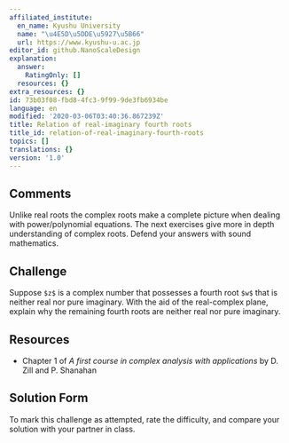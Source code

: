 ```yaml
---
affiliated_institute:
  en_name: Kyushu University
  name: "\u4E5D\u5DDE\u5927\u5B66"
  url: https://www.kyushu-u.ac.jp
editor_id: github.NanoScaleDesign
explanation:
  answer:
    RatingOnly: []
  resources: {}
extra_resources: {}
id: 73b03f08-fbd8-4fc3-9f99-9de3fb6934be
language: en
modified: '2020-03-06T03:40:36.867239Z'
title: Relation of real-imaginary fourth roots
title_id: relation-of-real-imaginary-fourth-roots
topics: []
translations: {}
version: '1.0'
---
```


## Comments

Unlike real roots the complex roots make a complete picture when dealing with power/polynomial equations. The next exercises give more in depth understanding of complex roots. Defend your answers with sound mathematics.

## Challenge

Suppose `$z$` is a complex number that possesses a fourth root `$w$` that is neither real nor pure imaginary. With the aid of the real-complex plane, explain why the remaining fourth roots are neither real nor pure imaginary.


## Resources
- Chapter 1 of *A first course in complex analysis with applications* by D. Zill and P. Shanahan


## Solution Form
To mark this challenge as attempted, rate the difficulty, and compare your solution with your partner in class.
